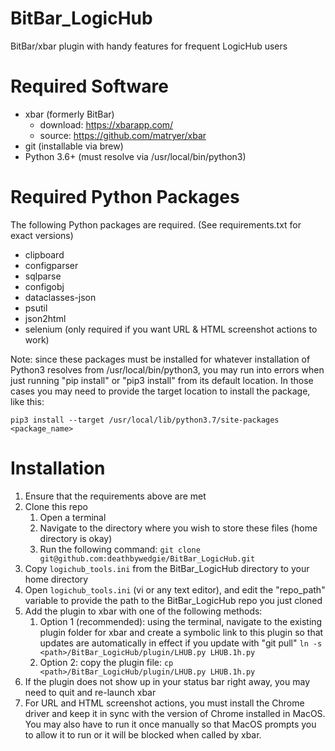 # BitBar_LogicHub
BitBar/xbar plugin with handy features for frequent LogicHub users

# Required Software
* xbar (formerly BitBar)
  * download: https://xbarapp.com/
  * source: https://github.com/matryer/xbar
* git (installable via brew)
* Python 3.6+ (must resolve via /usr/local/bin/python3)

# Required Python Packages
The following Python packages are required. (See requirements.txt for exact versions)

* clipboard
* configparser
* sqlparse
* configobj
* dataclasses-json
* psutil
* json2html
* selenium (only required if you want URL & HTML screenshot actions to work)

Note: since these packages must be installed for whatever installation of 
Python3 resolves from /usr/local/bin/python3, you may run into errors when just 
running "pip install" or "pip3 install" from its default location. In those 
cases you may need to provide the target location to install the package, like 
this:

`pip3 install --target /usr/local/lib/python3.7/site-packages <package_name>`


# Installation
1. Ensure that the requirements above are met
2. Clone this repo
   1. Open a terminal
   2. Navigate to the directory where you wish to store these files (home directory is okay)
   3. Run the following command: `git clone git@github.com:deathbywedgie/BitBar_LogicHub.git`
3. Copy `logichub_tools.ini` from the BitBar_LogicHub directory to your home directory
4. Open `logichub_tools.ini` (vi or any text editor), and edit the "repo_path" variable to provide the path to the BitBar_LogicHub repo you just cloned
5. Add the plugin to xbar with one of the following methods:
   1. Option 1 (recommended): using the terminal, navigate to the existing plugin folder for xbar and create a symbolic link to this plugin so that updates are automatically in effect if you update with "git pull" `ln -s <path>/BitBar_LogicHub/plugin/LHUB.py LHUB.1h.py`
   2. Option 2: copy the plugin file: `cp <path>/BitBar_LogicHub/plugin/LHUB.py LHUB.1h.py`
6. If the plugin does not show up in your status bar right away, you may need to quit and re-launch xbar
7. For URL and HTML screenshot actions, you must install the Chrome driver and keep it in sync with the version of Chrome installed in MacOS. You may also have to run it once manually so that MacOS prompts you to allow it to run or it will be blocked when called by xbar.
